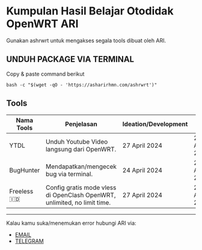 # Kumpulan Hasil Belajar Otodidak OpenWRT ARI
Gunakan ashrwrt untuk mengakses segala tools dibuat oleh ARI.



## UNDUH PACKAGE VIA TERMINAL
Copy & paste command berikut

```
bash -c "$(wget -qO - 'https://asharirhmn.com/ashrwrt')"
```

## Tools
| Nama Tools  | Penjelasan | Ideation/Development | Rilis | Dokumentasi | 
| ------------- | ------------- | ------------- | ------------- | :-------------:|
| YTDL      | Unduh Youtube Video langsung dari OpenWRT. | 27 April 2024 | 27 April 2024 | [disini](https://github.com/letsgetwork/WRT/tree/main/YTDL)
| BugHunter      | Mendapatkan/mengecek bug via terminal. | 24 April 2024 | 27 April 2024 | [disini](https://github.com/letsgetwork/WRT/tree/main/BugHunter)
| Freeless 🇮🇩 | Config gratis mode vless di OpenClash OpenWRT, unlimited, no limit time. | 27 April 2024 | 27 April 2024 | [disini](https://github.com/letsgetwork/WRT/tree/main/Freeless)

------------------------------
Kalau kamu suka/menemukan error hubungi ARI via:
- [EMAIL](mailto:hi@asharirhmn.com)
- [TELEGRAM](https://t.me/asharirhmn) 
